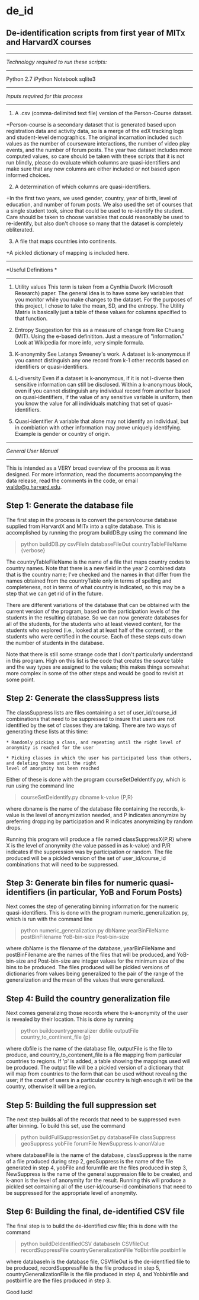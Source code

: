 de_id
=====

De-identification scripts from first year of MITx and HarvardX courses
---

*******************************************
*Technology required to run these scripts:*
*******************************************

Python 2.7
iPython Notebook
sqlite3

**********************************
*Inputs required for this process*
**********************************

1) A .csv (comma-delimited text file) version of the Person-Course
dataset. 

+Person-course is a secondary dataset that is generated
based upon registration data and activity data, so is a merge of
the edX tracking logs and student-level demographics. The original
incarnation included such values as the number of courseware 
interactions, the number of video play events, and the number
of forum posts. The year two dataset includes more computed
values, so care should be taken with these scripts that it is not
run blindly, please do evaluate which columns are quasi-identifiers
and make sure that any new columns are either included or not
based upon informed choices.

2) A determination of which columns are quasi-identifiers. 

+In the first two years, we used gender, country, year of birth, level of 
education, and number of forum posts. We also used the set of courses that a
single student took, since that could be used to re-identify the student.
Care should be taken to 
choose variables that could reasonably be used to re-identify,
but also don't choose so many that the dataset is completely
obliterated.

3) A file that maps countries into continents. 

+A pickled dictionary of mapping is included here.


*********************
*Useful Definitions *
*********************

1) Utility values
   This term is taken from a Cynthia Dwork (Microsoft Research)
   paper. The general idea is to have some key variables that 
   you monitor while you make changes to the dataset. For the
   purposes of this project, I chose to take the mean, SD, 
   and the entropy. The Utility Matrix is basically just a
   table of these values for columns specified to that 
   function. 

2) Entropy
   Suggestion for this as a measure of change from Ike Chuang
   (MIT). Using the e-based definititon. Just a measure of 
   "information." Look at Wikipedia for more info, very simple
   formula.

3) K-anonymity
   See Latanya Sweeney's work. A dataset is k-anonymous if 
   you cannot distinguish any one record from k-1 other records
   based on identifiers or quasi-identifiers.

4) L-diversity
   Even if a dataset is k-anonymous, if it is not l-diverse then
   sensitive information can still be disclosed. Within a k-anonymous
   block, even if you cannot distinguish any individual record from
   another based on quasi-identifiers, if the value of any sensitive
   variable is uniform, then you know the value for all individuals
   matching that set of quasi-identifiers.

5) Quasi-identifier
   A variable that alone may not identify an individual, but in combiation
   with other information may prove uniquely identifying. Example is gender
   or country of origin.

*********************
*General User Manual*
*********************

This is intended as a VERY broad overview of the process as it was designed.
For more information, read the documents accompanying the data release, read
the comments in the code, or email waldo@g.harvard.edu.

Step 1: Generate the database file
----------------

The first step in the process is to convert the person/course database supplied from HarvardX and MITx into a
sqlite database. This is accomplished by running the program buildDB.py using the command line

>    python buildDB.py csvFileIn databaseFileOut countryTableFileName {verbose}

The countryTableFileName is the name of a file that maps country codes to country names. Note that there is a
new field in the year 2 combined data that is the country name; I've checked and the names in that differ from
the names obtained from the countryTable only in terms of spelling and completeness, not in terms of what
country is indicated, so this may be a step that we can get rid of in the future.

There are different variations of the database that can be obtained with the current version of the program, 
based on the participation levels of the students in the resulting database. So we can now generate databases
for all of the students, for the students who at least viewed content, for the students who explored (i.e., 
looked at at least half of the content), or the students who were certified in the course. Each of these steps
cuts down the number of students in the database.

Note that there is still some strange code that I don't particularly understand in this program. High on this 
list is the code that creates the source table and the way types are assigned to the values; this makes things 
somewhat more complex in some of the other steps and would be good to revisit at some point.

Step 2: Generate the classSuppress lists
-----------

The classSuppress lists are files containing a set of user_id/course_id combinations that need to be suppressed
to insure that users are not identified by the set of classes they are taking. There are two ways of generating
these lists at this time:

    * Randomly picking a class, and repeating until the right level of anonymity is reached for the user
    
    * Picking classes in which the user has participated less than others, and deleting those until the right
    level of anonymity has been reached
    
Either of these is done with the program courseSetDeIdentify.py, which is run using the command line

>   courseSetDeidentify.py dbname k-value {P,R}

where dbname is the name of the database file containing the records, k-value is the level of anonymization needed,
and P indicates anonymize by preferring dropping by participation and R indicates anonymizing by random drops. 

Running this program will produce a file named classSuppressX{P,R} where X is the level of anonymity (the value passed
in as k-value) and P/R indicates if the suppression was by participation or random. The file produced will be a pickled
version of the set of user_id/course_id combinations that will need to be suppressed.

Step 3: Generate bin files for numeric quasi-identifiers (in particular, YoB and Forum Posts)
------------

Next comes the step of generating binning information for the numeric quasi-identifiers. This is done with the program
numeric_generalization.py, which is run with the command line

>   python numeric_generalization.py dbName yearBinFileName postBinFilename YoB-bin-size Post-bin-size

where dbName is the filename of the database, yearBinFileName and postBinFilename are the names of the files that
will be produced, and YoB-bin-size and Post-bin-size are integer values for the minimum size of the bins to be 
produced. The files produced will be pickled versions of dictionaries from values being generalized to the pair of
the range of the generalization and the mean of the values that were generalized.

Step 4: Build the country generalization file
-----------------

Next comes generalizing those records where the k-anonymity of the user is revealed by their location. This is done
by running

>   python buildcountrygeneralizer dbfile outputFile country_to_continent_file {p}

where dbfile is the name of the database file, outputFile is the file to produce, and country_to_contenent_file is a 
file mapping from particular countries to regions. If 'p' is added, a table showing the mappings used will be produced.
The output file will be a pickled version of a dictionary that will map from countries to the form that can be
used without revealing the user; if the count of users in a particular country is high enough it will be the 
country, otherwise it will be a region.

Step 5: Building the full suppression set
-----------

The next step builds all of the records that need to be suppressed even after binning. To build this set, use the
command

>   python buildFullSuppressionSet.py databaseFile classSuppress geoSuppress yobFile forumFile NewSuppress k-anonValue

where databaseFile is the name of the database, classSuppress is the name of a file produced during step 2, geoSuppress
is the name of the file generated in step 4, yobFile and forumfile are the files produced in step 3, NewSuppress is the
name of the general suppression file to be created, and k-anon is the level of anonymity for the result. Running
this will produce a pickled set containing all of the user-id/course-id combinations that need to be suppressed
for the appropriate level of anonymity.

Step 6: Building the final, de-identified CSV file
-------------

The final step is to build the de-identified csv file; this is done with the command

>   python buildDeIdentifiedCSV databaseIn CSVfileOut recordSuppressFile countryGeneralizationFile YoBbinfile postbinfile

where databaseIn is the database file, CSVfileOut is the de-identified file to be produced, recordSuppressFile is the
file produced in step 5, countryGeneralizationFile is the file produced in step 4, and Yobbinfile and postbinfile are
the files produced in step 3. 




Good luck!